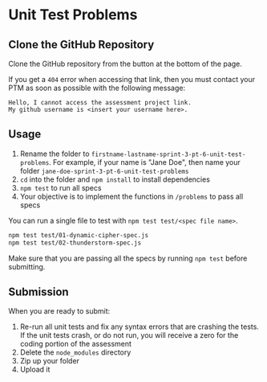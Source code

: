 # Unit Test Problems

## Clone the GitHub Repository

Clone the GitHub repository from the button at the bottom of the page.

If you get a `404` error when accessing that link, then you must contact your
PTM as soon as possible with the following message:

```plaintext
Hello, I cannot access the assessment project link.
My github username is <insert your username here>.
```

## Usage

1. Rename the folder to `firstname-lastname-sprint-3-pt-6-unit-test-problems`. For
   example, if your name is "Jane Doe", then name your folder
   `jane-doe-sprint-3-pt-6-unit-test-problems`
2. `cd` into the folder and `npm install` to install dependencies
3. `npm test` to run all specs
4. Your objective is to implement the functions in `/problems` to pass all specs

You can run a single file to test with `npm test test/<spec file name>`.

```sh
npm test test/01-dynamic-cipher-spec.js
npm test test/02-thunderstorm-spec.js
```

Make sure that you are passing all the specs by running `npm test` before
submitting.

## Submission

When you are ready to submit:

1. Re-run all unit tests and fix any syntax errors that are crashing the tests. If
the unit tests crash, or do not run, you will receive a zero for the coding
portion of the assessment
2. Delete the `node_modules` directory
3. Zip up your folder
4. Upload it